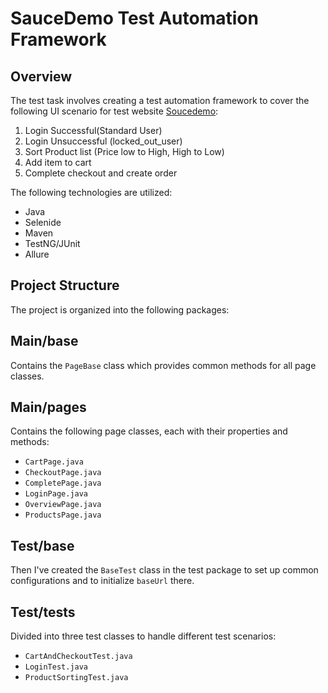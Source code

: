 # SauceDemo Test Automation Framework

## Overview

The test task involves creating a test automation framework to cover the following UI scenario for test website [Soucedemo]([https://www.saucedemo.com/):

1. Login Successful(Standard User)
2. Login Unsuccessful (locked_out_user)
3. Sort Product list (Price low to High, High to Low)
4. Add item to cart
5. Complete checkout and create order

The following technologies are utilized:
- Java
- Selenide
- Maven
- TestNG/JUnit
- Allure

## Project Structure

The project is organized into the following packages:

## Main/base

Contains the `PageBase` class which provides common methods for all page classes.

## Main/pages

Contains the following page classes, each with their properties and methods:

- `CartPage.java`
- `CheckoutPage.java`
- `CompletePage.java`
- `LoginPage.java`
- `OverviewPage.java`
- `ProductsPage.java`

## Test/base

Then I've created the `BaseTest` class in the test package to set up common configurations and to initialize `baseUrl` there.

## Test/tests

Divided into three test classes to handle different test scenarios:

- `CartAndCheckoutTest.java`
- `LoginTest.java`
- `ProductSortingTest.java`

#
